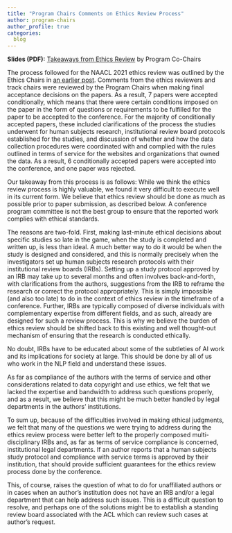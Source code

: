 ```yaml
---
title: "Program Chairs Comments on Ethics Review Process"
author: program-chairs
author_profile: true
categories:
  blog
---
```


**Slides (PDF):** [Takeaways from Ethics Review](/downloads/pc-ethics-takeaway.pdf) by Program Co-Chairs

The process followed for the NAACL 2021 ethics review was outlined by the Ethics Chairs in [an earlier post](https://2021.naacl.org/blog/ethics-review-process-report-back/). Comments from the ethics reviewers and track chairs were reviewed by the Program Chairs when making final acceptance decisions on the papers.  As a result, 7 papers were accepted conditionally, which means that there were certain conditions imposed on the paper in the form of questions or requirements to be fulfilled for the paper to be accepted to the conference. For the majority of conditionally accepted papers, these included clarifications of the process the studies underwent for human subjects research, institutional review board protocols established for the studies, and discussion of whether and how the data collection procedures were coordinated with and complied with the rules outlined in terms of service for the websites and organizations that owned the data. As a result, 6 conditionally accepted papers were accepted into the conference, and one paper was rejected.

Our takeaway from this process is as follows:  While we think the ethics review process is highly valuable, we found it very difficult to execute well in its current form. We believe that ethics review should be done as much as possible prior to paper submission, as described below. A conference program committee is not the best group to ensure that the reported work complies with ethical standards.

The reasons are two-fold. First, making last-minute ethical decisions about specific studies so late in the game, when the study is completed and written up, is less than ideal.  A much better way to do it would be when the study is designed and considered, and this is normally precisely when the investigators set up human subjects research protocols with their institutional review boards (IRBs). Setting up a study protocol approved by an IRB may take up to several months and often involves back-and-forth, with clarifications from the authors, suggestions from the IRB to reframe the research or correct the protocol appropriately.  This is simply impossible (and also too late) to do in the context of ethics review in the timeframe of a conference. Further, IRBs are typically composed of diverse individuals with complementary expertise from different fields, and as such, already are designed for such a review process. This is why we believe the burden of ethics review should be shifted back to this existing and well thought-out mechanism of ensuring that the research is conducted ethically.

No doubt, IRBs have to be educated about some of the subtleties of AI work and its implications for society at large.  This should be done by all of us who work in the NLP field and understand these issues.

As far as compliance of the authors with the terms of service and other considerations related to data copyright and use ethics, we felt that we lacked the expertise and bandwidth to address such questions properly, and as a result, we believe that this might be much better handled by legal departments in the authors’ institutions.

To sum up, because of the difficulties involved in making ethical judgments, we felt that many of the questions we were trying to address during the ethics review process were better left to the properly composed multi-disciplinary IRBs and, as far as terms of service compliance is concerned, institutional legal departments.  If an author reports that a human subjects study protocol and compliance with service terms is approved by their institution, that should provide sufficient guarantees for the ethics review process done by the conference.

This, of course, raises the question of what to do for unaffiliated authors or in cases when an author’s institution does not have an IRB and/or a legal department that can help address such issues.  This is a difficult question to resolve, and perhaps one of the solutions might be to establish a standing review board associated with the ACL which can review such cases at author’s request.

